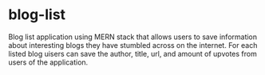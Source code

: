 # blog-list
Blog list application using MERN stack that allows users to save information about interesting blogs they have stumbled across on the internet. For each listed blog uisers can save the author, title, url, and amount of upvotes from users of the application.

